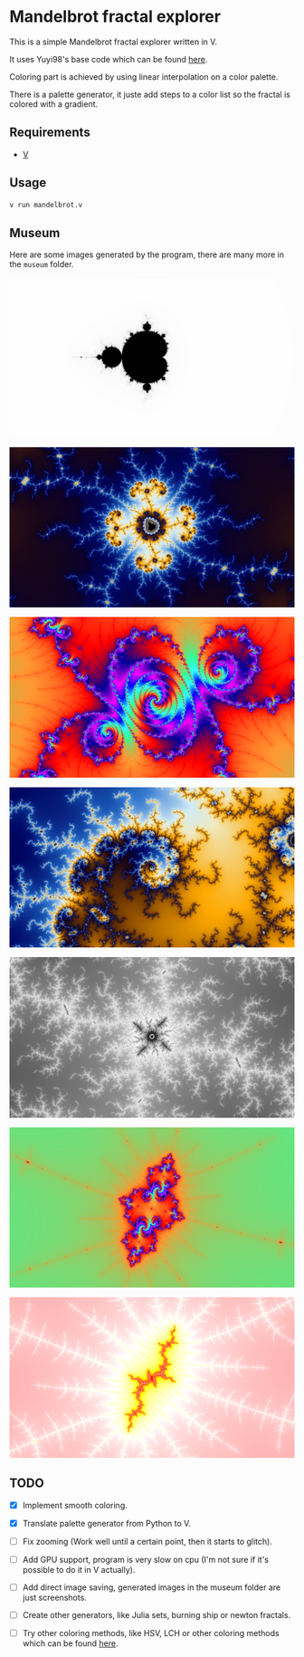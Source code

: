 # Mandelbrot fractal explorer

This is a simple Mandelbrot fractal explorer written in V.  

It uses Yuyi98's base code which can be found [here](https://github.com/vlang/v/blob/master/examples/gg/mandelbrot.v).  

Coloring part is achieved by using linear interpolation on a color palette.  

There is a palette generator, it juste add steps to a color list so the fractal is colored with a gradient.

## Requirements

- [V](https://github.com/vlang/v)

## Usage

```bash
v run mandelbrot.v
```

## Museum

Here are some images generated by the program, there are many more in the `museum` folder.  

![](museum/blackwhite.png)

![](museum/abyss.png)  

![](museum/rainboww.png) 

![](museum/spiral.png)  

![](museum/cinders.png)  

![](museum/woaw2.png)  

![](museum/sauron.png)

## TODO

- [x] Implement smooth coloring. 

- [x] Translate palette generator from Python to V.

- [ ] Fix zooming (Work well until a certain point, then it starts to glitch).

- [ ] Add GPU support, program is very slow on cpu (I'm not sure if it's possible to do it in V actually).

- [ ] Add direct image saving, generated images in the museum folder are just screenshots.

- [ ] Create other generators, like Julia sets, burning ship or newton fractals.

- [ ] Try other coloring methods, like HSV, LCH or other coloring methods which can be found [here](https://en.wikipedia.org/wiki/Plotting_algorithms_for_the_Mandelbrot_set).